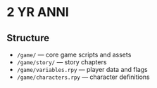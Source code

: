 # 2 YR ANNI 

## Structure
- `/game/` — core game scripts and assets
- `/game/story/` — story chapters
- `/game/variables.rpy` — player data and flags
- `/game/characters.rpy` — character definitions

#



